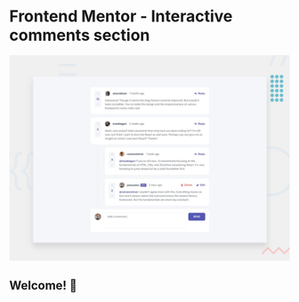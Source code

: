 # Frontend Mentor - Interactive comments section

![Design preview for the Interactive comments section coding challenge](./design/desktop-preview.jpg)

## Welcome! 👋